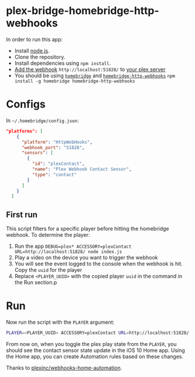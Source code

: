 # plex-bridge-homebridge-http-webhooks

In order to run this app:

- Install [node.js](https://nodejs.org/en/).
- Clone the repository.
- Install dependencies using `npm install`.
- [Add the webhook](https://app.plex.tv/web/app#!/account/webhooks) `http://localhost:51828/` to [your plex server](https://app.plex.tv/web/app#!/account/webhooks)
- You should be using [`homebridge`](https://github.com/nfarina/homebridge) and [`homebridge-http-webhooks`](https://github.com/benzman81/homebridge-http-webhooks) `npm install -g homebridge homebridge-http-webhooks`

# Configs

In `~/.homebridge/config.json`:

```json
"platforms": [
    {
      "platform": "HttpWebHooks",
      "webhook_port": "51828",
      "sensors": [
        {
          "id": "plexContact",
          "name": "Plex Webhook Contact Sensor",
          "type": "contact"
        }
      ]
    }
  ]
```

## First run

This script filters for a specific player before hitting the homebridge webhook. To determine the player:

1. Run the app `DEBUG=plex* ACCESSORY=plexContact URL=http://localhost:51828/ node index.js`
2. Play a video on the device you want to trigger the webhook
3. You will see the event logged to the console when the webhook is hit. Copy the `uuid` for the player
4. Replace `<PLAYER_UUID>` with the copied player `uuid` in the command in the Run section.p

# Run

Now run the script with the `PLAYER` argument:

```bash
PLAYER=<PLAYER_UUID> ACCESSORY=plexContact URL=http://localhost:51828/ node index.js
```

From now on, when you toggle the plex play state from the `PLAYER`, you should see the contact sensor state update in the iOS 10 Home app. Using the Home app, you can create Automation rules based on these changes.

Thanks to [plexinc/webhooks-home-automation](https://github.com/plexinc/webhooks-home-automation).
